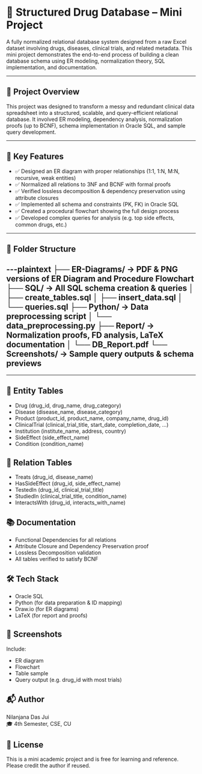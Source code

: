 # 🧬 Structured Drug Database – Mini Project

A fully normalized relational database system designed from a raw Excel dataset involving drugs, diseases, clinical trials, and related metadata. This mini project demonstrates the end-to-end process of building a clean database schema using ER modeling, normalization theory, SQL implementation, and documentation.

---

## 📌 Project Overview

This project was designed to transform a messy and redundant clinical data spreadsheet into a structured, scalable, and query-efficient relational database. It involved ER modeling, dependency analysis, normalization proofs (up to BCNF), schema implementation in Oracle SQL, and sample query development.

---

## 🎯 Key Features

- ✅ Designed an ER diagram with proper relationships (1:1, 1:N, M:N, recursive, weak entities)
- ✅ Normalized all relations to 3NF and BCNF with formal proofs
- ✅ Verified lossless decomposition & dependency preservation using attribute closures
- ✅ Implemented all schema and constraints (PK, FK) in Oracle SQL
- ✅ Created a procedural flowchart showing the full design process
- ✅ Developed complex queries for analysis (e.g. top side effects, common drugs, etc.)

---

## 📁 Folder Structure
---plaintext
├── ER-Diagrams/ → PDF & PNG versions of ER Diagram and Procedure Flowchart
├── SQL/ → All SQL schema creation & queries
│ ├── create_tables.sql
│ ├── insert_data.sql
│ └── queries.sql
├── Python/ → Data preprocessing script
│ └── data_preprocessing.py
├── Report/ → Normalization proofs, FD analysis, LaTeX documentation
│ └── DB_Report.pdf
└── Screenshots/ → Sample query outputs & schema previews
---

---

## 📘 Entity Tables

- Drug (drug_id, drug_name, drug_category)  
- Disease (disease_name, disease_category)  
- Product (product_id, product_name, company_name, drug_id)  
- ClinicalTrial (clinical_trial_title, start_date, completion_date, ...)  
- Institution (institute_name, address, country)  
- SideEffect (side_effect_name)  
- Condition (condition_name)

## 🔗 Relation Tables

- Treats (drug_id, disease_name)  
- HasSideEffect (drug_id, side_effect_name)  
- TestedIn (drug_id, clinical_trial_title)  
- StudiedIn (clinical_trial_title, condition_name)  
- InteractsWith (drug_id, interacts_with_name)

## 📚 Documentation

- Functional Dependencies for all relations  
- Attribute Closure and Dependency Preservation proof  
- Lossless Decomposition validation  
- All tables verified to satisfy BCNF

## 🛠 Tech Stack

- Oracle SQL  
- Python (for data preparation & ID mapping)  
- Draw.io (for ER diagrams)  
- LaTeX (for report and proofs)

## 📸 Screenshots

Include:
- ER diagram  
- Flowchart  
- Table sample  
- Query output (e.g. drug_id with most trials)

## 📬 Author

Nilanjana Das Jui  
🎓 4th Semester, CSE, CU

## 📎 License

This is a mini academic project and is free for learning and reference. Please credit the author if reused.


